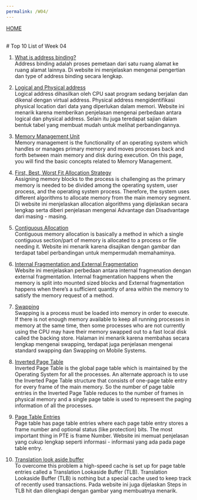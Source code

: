 ```yaml
---
permalink: /W04/
---
```

[HOME](../)

<br>
# Top 10 List of Week 04

1. [What is address binding?](https://www.techwalla.com/articles/what-is-address-binding)<br>
Address binding adalah proses pemetaan dari satu ruang alamat ke ruang alamat lainnya. Di website ini menjelaskan mengenai pengertian dan type of address binding secara lengkap.

2. [Logical and Physical address](https://www.geeksforgeeks.org/logical-and-physical-address-in-operating-system/)<br>
Logical address dihasilkan oleh CPU saat program sedang berjalan dan dikenal dengan virtual address. Physical address mengidentifikasi physical location dari data yang diperlukan dalam memori. Website ini menarik karena memberikan penjelasan mengenai perbedaan antara logical dan physical address. Selain itu juga teredapat sajian dalam bentuk tabel yang membuat mudah untuk melihat perbandingannya. 

3. [Memory Management Unit](https://www.tutorialspoint.com/operating_system/os_memory_management.htm)<br>
Memory management is the functionality of an operating system which handles or manages primary memory and moves processes back and forth between main memory and disk during execution. On this page, you will find the basic concepts related to Memory Management.

4. [First, Best, Worst Fit Allocation Strategy](https://www.tutorialspoint.com/operating_system/os_memory_allocation_qa2.htm)<br>
Assigning memory blocks to the process is challenging as the primary memory is needed to be divided among the operating system, user process, and the operating system process. Therefore, the system uses different algorithms to allocate memory from the main memory segment. Di website ini menjelaskan allocation algorithms yang dijelaskan secara lengkap serta diberi penjelasan mengenai Advantage dan Disadvantage dari masing - masing.

5. [Contiguous Allocation](https://www.geeksforgeeks.org/difference-between-contiguous-and-noncontiguous-memory-allocation/)<br>
Contiguous memory allocation is basically a method in which a single contiguous section/part of memory is allocated to a process or file needing it. Website ini menarik karena disajikan dengan gambar dan terdapat tabel perbandingan untuk mempermudah memahaminya.

6. [Internal Fragmentation and External Fragmentation](https://www.geeksforgeeks.org/difference-between-internal-and-external-fragmentation/)<br>
Website ini menjelaskan perbedaan antara internal fragmenation dengan external fragmentation. Internal fragmentation happens when the memory is split into mounted sized blocks and External fragmentation happens when there’s a sufficient quantity of area within the memory to satisfy the memory request of a method.

7. [Swapping](https://www.cs.uic.edu/~jbell/CourseNotes/OperatingSystems/8_MainMemory.html)<br>
Swapping is a process must be loaded into memory in order to execute. If there is not enough memory available to keep all running processes in memory at the same time, then some processes who are not currently using the CPU may have their memory swapped out to a fast local disk called the backing store. Halaman ini menarik karena membahas secara lengkap mengenai swapping, terdapat juga penjelasan mengenai standard swapping dan Swapping on Mobile Systems.

8. [Inverted Page Table](https://www.geeksforgeeks.org/inverted-page-table-in-operating-system/)<br>
Inverted Page Table is the global page table which is maintained by the Operating System for all the processes. An alternate approach is to use the Inverted Page Table structure that consists of one-page table entry for every frame of the main memory. So the number of page table entries in the Inverted Page Table reduces to the number of frames in physical memory and a single page table is used to represent the paging information of all the processes.

9. [Page Table Entries](https://www.geeksforgeeks.org/page-table-entries-in-page-table/)<br>
Page table has page table entries where each page table entry stores a frame number and optional status (like protection) bits. The most important thing in PTE is frame Number. Website ini memuat penjelasan yang cukup lengkap seperti informasi - informasi yang ada pada page table entry.

10. [Translation look aside buffer](https://www.geeksforgeeks.org/translation-lookaside-buffer-tlb-in-paging/)<br>
To overcome this problem a high-speed cache is set up for page table entries called a Translation Lookaside Buffer (TLB). Translation Lookaside Buffer (TLB) is nothing but a special cache used to keep track of recently used transactions. Pada website ini juga dijelaskan Steps in TLB hit dan dilengkapi dengan gambar yang membuatnya menarik.
